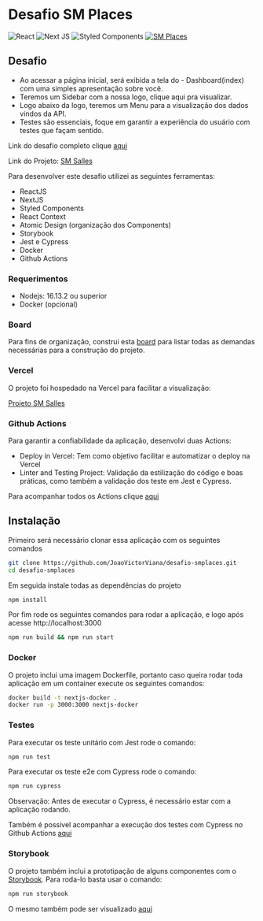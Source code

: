 # Desafio SM Places

![React](https://img.shields.io/badge/react-%2320232a.svg?style=for-the-badge&logo=react&logoColor=%2361DAFB)
![Next JS](https://img.shields.io/badge/Next-black?style=for-the-badge&logo=next.js&logoColor=white)
![Styled Components](https://img.shields.io/badge/styled--components-DB7093?style=for-the-badge&logo=styled-components&logoColor=white)
[![SM Places](https://img.shields.io/endpoint?url=https://dashboard.cypress.io/badge/simple/8zjry6&style=flat&logo=cypress)](https://dashboard.cypress.io/projects/8zjry6/runs)

## Desafio

- Ao acessar a página inicial, será exibida a tela do - Dashboard(index) com uma simples apresentação sobre você.
- Teremos um Sidebar com a nossa logo, clique aqui pra visualizar.
- Logo abaixo da logo, teremos um Menu para a visualização dos dados vindos da API.
- Testes são essenciais, foque em garantir a experiência do usuário com testes que façam sentido.

Link do desafio completo clique [aqui](https://gist.github.com/hudsonmarinho/e5ce6c3db04a0c0a0b3a35ba34fffa9c)

Link do Projeto: [SM Salles](https://desafio-smplaces.vercel.app/)

Para desenvolver este desafio utilizei as seguintes ferramentas:

- ReactJS
- NextJS
- Styled Components
- React Context
- Atomic Design (organização dos Components)
- Storybook
- Jest e Cypress
- Docker
- Github Actions

### Requerimentos

- Nodejs: 16.13.2 ou superior
- Docker (opcional)

### Board

Para fins de organização, construi esta [board](https://github.com/JoaoVictorViana/desafio-smplaces/projects/1) para listar todas as demandas necessárias para a construção do projeto. 

### Vercel

O projeto foi hospedado na Vercel para facilitar a visualização:

[Projeto SM Salles](https://desafio-smplaces.vercel.app/)

### Github Actions

Para garantir a confiabilidade da aplicação, desenvolvi duas Actions:

- Deploy in Vercel: Tem como objetivo facilitar e automatizar o deploy na Vercel
- Linter and Testing Project: Validação da estilização do código e boas práticas, como também a validação dos teste em Jest e Cypress.

Para acompanhar todos os Actions clique [aqui](https://github.com/JoaoVictorViana/desafio-smplaces/actions)

## Instalação

Primeiro será necessário clonar essa aplicação com os seguintes comandos

```bash
git clone https://github.com/JoaoVictorViana/desafio-smplaces.git
cd desafio-smplaces
```

Em seguida instale todas as dependências do projeto

```bash
npm install
```

Por fim rode os seguintes comandos para rodar a aplicação, e logo após acesse http://localhost:3000

```bash
npm run build && npm run start
```

### Docker

O projeto inclui uma imagem Dockerfile, portanto caso queira rodar toda aplicação em um container execute os seguintes comandos:

```bash
docker build -t nextjs-docker .
docker run -p 3000:3000 nextjs-docker
```

### Testes

Para executar os teste unitário com Jest rode o comando:

```bash
npm run test
```

Para executar os teste e2e com Cypress rode o comando:

```bash
npm run cypress
```

Observação: Antes de executar o Cypress, é necessário estar com a aplicação rodando.

Também é possível acompanhar a execução dos testes com Cypress no Github Actions [aqui](https://dashboard.cypress.io/projects/8zjry6/runs)

### Storybook

O projeto também inclui a prototipação de alguns componentes com o [Storybook](https://storybook.js.org/). Para roda-lo basta usar o comando:

```bash
npm run storybook
```

O mesmo também pode ser visualizado [aqui](https://www.chromatic.com/builds?appId=62b6a0f22a5ceb00870b2b4b)
